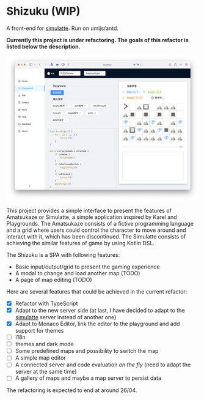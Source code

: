 # Shizuku (WIP)

A front-end for [simulatte](https://github.com/kokoro-aya/simulatte). Run on umijs/antd.

**Currently this project is under refactoring. The goals of this refactor is listed below the description.**

![](./img/screenshot.png)

This project provides a simple interface to present the features of Amatsukaze or Simulatte, a simple application inspired by
Karel and Playgrounds. The Amatsukaze consists of a fictive programming language and a grid where users could control
the character to move around and interact with it, which has been discontinued. The Simulatte consists of achieving the similar
features of game by using Kotlin DSL.

The Shizuku is a SPA with following features:

- Basic input/output/grid to present the gaming experience
- A modal to change and load another map (TODO)
- A page of map editing (TODO)

Here are several features that could be achieved in the current refactor:

- [x] Refactor with TypeScript
- [x] Adapt to the new server side (at last, I have decided to adapt to the [simulatte](https://github.com/kokoro-aya/simulatte) server instead of another one)
- [x] Adapt to Monaco Editor, link the editor to the playground and add support for themes
- [ ] i18n
- [ ] themes and dark mode
- [ ] Some predefined maps and possibility to switch the map
- [ ] A simple map editor
- [ ] A connected server and code evaluation *on the fly* (need to adapt the server at the same time)
- [ ] A gallery of maps and maybe a map server to persist data

The refactoring is expected to end at around 26/04.
